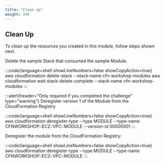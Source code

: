 ```yaml
---
title: "Clean up"
weight: 340
---
```


## Clean Up

To clean up the resources you created in this module, follow steps shown next.

Delete the sample Stack that consumed the sample Module.

:::code{language=shell showLineNumbers=false showCopyAction=true}
aws cloudformation delete-stack --stack-name cfn-workshop-modules
aws cloudformation wait stack-delete-complete --stack-name cfn-workshop-modules
:::

:::alert{header="Only required if you completed the challenge" type="warning"}
Deregister version 1 of the Module from the CloudFormation Registry

:::code{language=shell showLineNumbers=false showCopyAction=true}
aws cloudformation deregister-type --type MODULE --type-name CFNWORKSHOP::EC2::VPC::MODULE --version-id 00000001
:::

Deregister the module from the CloudFormation Registry:

:::code{language=shell showLineNumbers=false showCopyAction=true}
aws cloudformation deregister-type --type MODULE --type-name CFNWORKSHOP::EC2::VPC::MODULE
:::
